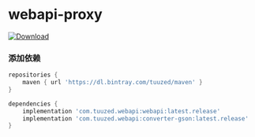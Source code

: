 # webapi-proxy

[ ![Download](https://api.bintray.com/packages/tuuzed/maven/com.tuuzed.webapi%3Awebapi/images/download.svg) ](https://bintray.com/tuuzed/maven/com.tuuzed.webapi%3Awebapi/_latestVersion)
### 添加依赖

``` groovy
repositories {
    maven { url 'https://dl.bintray.com/tuuzed/maven' }
}

dependencies {
    implementation 'com.tuuzed.webapi:webapi:latest.release'
    implementation 'com.tuuzed.webapi:converter-gson:latest.release'
}
```
